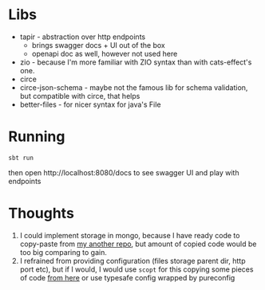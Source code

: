 Libs
===
* tapir - abstraction over http endpoints
  * brings swagger docs + UI out of the box
  * openapi doc as well, however not used here
* zio - because I'm more familiar with ZIO syntax than with cats-effect's one.
* circe 
* circe-json-schema - maybe not the famous lib for schema validation, but compatible with circe, that helps
* better-files - for nicer syntax for java's File

Running
===

```shell
sbt run
```
then open http://localhost:8080/docs to see swagger UI and play with endpoints


Thoughts
=== 
1. I could implement storage in mongo, because I have ready code to copy-paste from
[my another repo](https://gitlab.com/mateuszjaje/gitlab-merge-request-linker/-/blob/main/src/main/scala/gitlabbot/storage/mongo/MongoProjectSimpleInfoCache.scala), 
but amount of copied code would be too big comparing to gain.
2. I refrained from providing configuration (files storage parent dir, http port etc), 
but if I would, I would use `scopt` for this copying some pieces of code [from here](https://gitlab.com/mateuszjaje/scala-scraps/-/blob/main/src/main/scala/scraps/scoptparser.scala)
or use typesafe config wrapped by pureconfig


